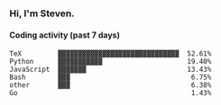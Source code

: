### Hi, I'm Steven.

#### Coding activity (past 7 days)
```
TeX         ▓▓▓▓▓▓▓▓▓▓▓▓▓▓▓▓▓▓▓▓▓▓▓▓▓▓▓▓▓▓  52.61%
Python      ▓▓▓▓▓▓▓▓▓▓▓                     19.40%
JavaScript  ▓▓▓▓▓▓▓                         13.43%
Bash        ▓▓▓                              6.75%
other       ▓▓▓                              6.38%
Go                                           1.43%
```
